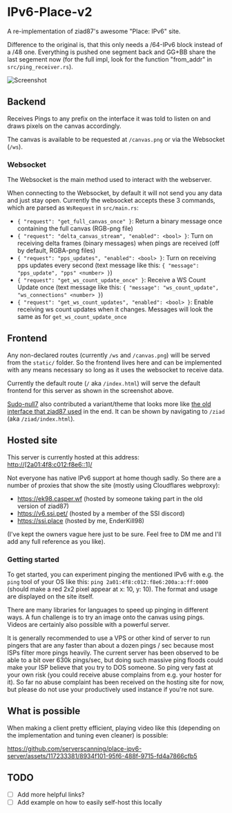 # IPv6-Place-v2

A re-implementation of ziad87's awesome "Place: IPv6" site.

Difference to the original is, that this only needs a /64-IPv6 block instead of a /48 one. Everything is pushed one segment back and GG+BB share the last segement now (for the full impl, look for the function "from_addr" in `src/ping_receiver.rs`).

![Screenshot](https://transfer.cosmos-ink.net/hHufof4KOC/grafik.png)

## Backend

Receives Pings to any prefix on the interface it was told to listen on and draws pixels on the canvas accordingly.

The canvas is available to be requested at `/canvas.png` or via the Websocket (`/ws`).

### Websocket

The Websocket is the main method used to interact with the webserver.

When connecting to the Websocket, by default it will not send you any data and just stay open. Currently the websocket accepts these 3 commands, which are parsed as `WsRequest` in `src/main.rs`:

- `{ "request": "get_full_canvas_once" }`: Return a binary message once containing the full canvas (RGB-png file)
- `{ "request": "delta_canvas_stream", "enabled": <bool> }`: Turn on receiving delta frames (binary messages) when pings are received (off by default, RGBA-png files)
- `{ "request": "pps_updates", "enabled": <bool> }`: Turn on receiving pps updates every second (text message like this: `{ "message": "pps_update", "pps" <number> }`)
- `{ "request": "get_ws_count_update_once" }`: Receive a WS Count Update once (text message like this: `{ "message": "ws_count_update", "ws_connections" <number> }`)
- `{ "request": "get_ws_count_updates", "enabled": <bool> }`: Enable receiving ws count updates when it changes. Messages will look the same as for `get_ws_count_update_once`

## Frontend

Any non-declared routes (currently `/ws` and `/canvas.png`) will be served from the `static/` folder. So the frontend lives here and can be implemented with any means necessary so long as it uses the websocket to receive data.

Currently the default route (`/` aka `/index.html`) will serve the default frontend for this server as shown in the screenshot above.

[Sudo-null7](https://github.com/Sudo-null7) also contributed a variant/theme that looks more like [the old interface that ziad87 used](https://i.xevion.dev/2023/03/firefox_UMf1xj8hrL.png) in the end. It can be shown by navigating to `/ziad` (aka `/ziad/index.html`).

## Hosted site

This server is currently hosted at this address: <http://[2a01:4f8:c012:f8e6::1]/>

Not everyone has native IPv6 support at home though sadly. So there are a number of proxies that show the site (mostly using Cloudflares webproxy):

- <https://ek98.casper.wf> (hosted by someone taking part in the old version of ziad87)
- <https://v6.ssi.pet/> (hosted by a member of the SSI discord)
- <https://ssi.place> (hosted by me, EnderKill98)

(I've kept the owners vague here just to be sure. Feel free to DM me and I'll add any full reference as you like).

### Getting started

To get started, you can experiment pinging the mentioned IPv6 with e.g. the `ping` tool of your OS like this: `ping 2a01:4f8:c012:f8e6:200a:a:ff:0000` (should make a red 2x2 pixel appear at x: 10, y: 10). The format and usage are displayed on the site itself.

There are many libraries for languages to speed up pinging in different ways. A fun challenge is to try an image onto the canvas using pings. Videos are certainly also possible with a powerful server.

It is generally recommended to use a VPS or other kind of server to run pingers that are any faster than about a dozen pings / sec because most ISPs filter more pings heavily. The current server has been observed to be able to a bit over 630k pings/sec, but doing such massive ping floods could make your ISP believe that you try to DOS someone. So ping very fast at your own risk (you could receive abuse complains from e.g. your hoster for it). So far no abuse complaint has been received on the hosting site for now, but please do not use your productively used instance if you're not sure.

## What is possible

When making a client pretty efficient, playing video like this (depending on the implementation and tuning even cleaner) is possible:

<https://github.com/serverscanning/place-ipv6-server/assets/117233381/8934f101-95f6-488f-9715-fd4a7866cfb5>

## TODO

- [ ] Add more helpful links?
- [ ] Add example on how to easily self-host this locally
